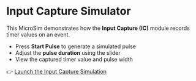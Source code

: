
# Input Capture Simulator

This MicroSim demonstrates how the **Input Capture (IC)** module records timer values on an event.

- Press **Start Pulse** to generate a simulated pulse
- Adjust the **pulse duration** using the slider
- View the captured timer value and pulse width

👉 [Launch the Input Capture Simulation](./sim/ic-sim.html)
